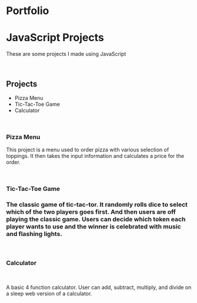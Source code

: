 # Portfolio
<h1>JavaScript Projects</h1>
<p>These are some projects I made using JavaScript</p>
<br>
<h2>Projects</h2>
<ul>
    <li href="../JavaScript-Projects/Pizza_Project/Pizza.html">Pizza Menu</li>
    <li href="../JavaScript-Projects/TicTacToe/TicTacToe.html">Tic-Tac-Toe Game</li>
    <li href="../JavaScript-Projects/Calculator/calculator.html">Calculator</li>
</ul>
<br>
<h3> Pizza Menu </h3>
<p>This project is a menu used to order pizza with various selection of toppings.  It then takes the input information and calculates a price for the order.</p>
<br>
<h3>Tic-Tac-Toe Game<h3>
<p>The classic game of tic-tac-tor.  It randomly rolls dice to select which of the two players goes first.  And then users are off playing the classic game.  Users can decide which token each player wants to use and the winner is celebrated with music and flashing lights.</p>
<br>
<h3>Calculator</h3>
<br>
<p>A basic 4 function calculator.  User can add, subtract, multiply, and divide on a sleep web version of a calculator.</p>

